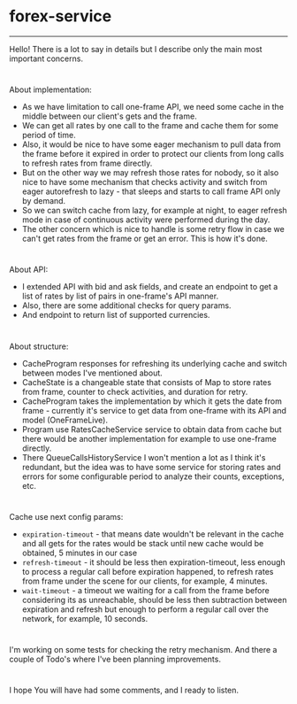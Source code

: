 # forex-service
---
Hello!
There is a lot to say in details but I describe only the main most important concerns.
#
About implementation:
 - As we have limitation to call one-frame API, we need some cache in the middle between our client's gets and the frame.
 - We can get all rates by one call to the frame and cache them for some period of time.
 - Also, it would be nice to have some eager mechanism to pull data from the frame before it expired in order to protect our clients from long calls to refresh rates from frame directly.
 - But on the other way we may refresh those rates for nobody, so it also nice to have some mechanism that checks activity and switch from eager autorefresh to lazy - that sleeps and starts to call frame API only by demand. 
 - So we can switch cache from lazy, for example at night, to eager refresh mode in case of continuous activity were performed during the day.
 - The other concern which is nice to handle is some retry flow in case we can't get rates from the frame or get an error.
This is how it's done.
#
About API:
 - I extended API with bid and ask fields, and create an endpoint to get a list of rates by list of pairs in one-frame's API manner.
 - Also, there are some additional checks for query params. 
 - And endpoint to return list of supported currencies.
#
About structure:
 - CacheProgram responses for refreshing its underlying cache and switch between modes I've mentioned about.
 - CacheState is a changeable state that consists of Map to store rates from frame, counter to check activities, and duration for retry.
 - CacheProgram takes the implementation by which it gets the date from frame - currently it's service to get data from one-frame with its API and model (OneFrameLive).
 - Program use RatesCacheService service to obtain data from cache but there would be another implementation for example to use one-frame directly. 
 - There QueueCallsHistoryService I won't mention a lot as I think it's redundant, but the idea was to have some service for storing rates and errors for some configurable period to analyze their counts, exceptions, etc.
#
Cache use next config params:
 - `expiration-timeout` - that means date wouldn't be relevant in the cache and all gets for the rates would be stack until new cache would be obtained, 5 minutes in our case
 - `refresh-timeout` - it should be less then expiration-timeout, less enough to process a regular call before expiration happened, to refresh rates from frame under the scene for our clients, for example, 4 minutes.
 - `wait-timeout` - a timeout we waiting for a call from the frame before considering its as unreachable, should be less then subtraction between expiration and refresh but enough to perform a regular call over the network, for example, 10 seconds.
#
I'm working on some tests for checking the retry mechanism.
And there a couple of Todo's where I've been planning improvements.
#
I hope You will have had some comments, and I ready to listen.
